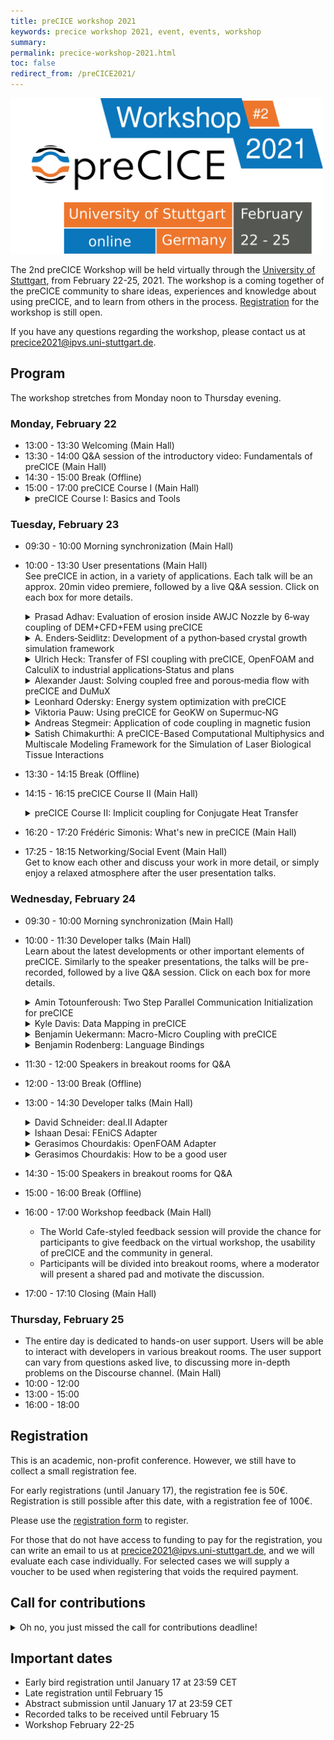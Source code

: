```yaml
---
title: preCICE workshop 2021
keywords: precice workshop 2021, event, events, workshop
summary:
permalink: precice-workshop-2021.html
toc: false
redirect_from: /preCICE2021/
---
```


<img class="img-responsive center-block" src="images/events/precice2021.svg" alt="preCICE Workshop banner" style="max-width: 500px; margin:auto;">

The 2nd preCICE Workshop will be held virtually through the [University of Stuttgart](https://www.uni-stuttgart.de/en/), from February 22-25, 2021. The workshop is a coming together of the preCICE community to share ideas, experiences and knowledge about using preCICE, and to learn from others in the process. [Registration](https://www.precice.org/precice-workshop-2021.html#registration) for the workshop is still open. 

If you have any questions regarding the workshop, please contact us at precice2021@ipvs.uni-stuttgart.de.

## Program

The workshop stretches from Monday noon to Thursday evening.

### Monday, February 22

* 13:00 - 13:30 Welcoming (Main Hall)
* 13:30 - 14:00 Q&A session of the introductory video: Fundamentals of preCICE (Main Hall)
* 14:30 - 15:00 Break (Offline)
* 15:00 - 17:00 preCICE Course I (Main Hall)
  <details class="workshop-event" id="courseI"><summary>preCICE Course I: Basics and Tools</summary>
  <p>Instructors: <a href="https://www.in.tum.de/en/i05/people/personen/gerasimos-chourdakis/">Gerasimos Chourdakis</a>, <a href="https://www.simtech.uni-stuttgart.de/exc/people/Uekermann/">Benjamin Uekermann</a><br/>
  Affiliation: Technical University of Munich, University of Stuttgart, preCICE developers.</p>
  <p>A hands-on introduction to preCICE, recommended for new users that want to learn how to couple their own codes.</p>
  <p>We will couple two simple Python codes, discussing the basic methods of the preCICE API and the structure of the configuration file. We will then also look into tools useful for developing and debugging coupled simulations.</p>
  <p>We will need preCICE v2.2, Python 3.6 or newer, and the Python bindings. Optionally, please also install ParaView and gnuplot, or similar software to visualize VTK point data and CSV files. If you prefer to try everything in a Virtual Machine, you can use the <a href="https://app.vagrantup.com/precice/boxes/precice-vm">Vagrant Box</a> (VirtualBox image) <a href="https://app.vagrantup.com/precice/boxes/precice-vm">precice/precice-vm</a>.</p>
  <p>See the "preCICE Course II" for more topics and additional technical requirements.</p>
  </details>

### Tuesday, February 23
* 09:30 - 10:00 Morning synchronization (Main Hall)
* 10:00 - 13:30 User presentations (Main Hall)<br/>
  See preCICE in action, in a variety of applications. Each talk will be an approx. 20min video premiere, followed by a live Q&A session.
  Click on each box for more details.<br/>

    <details class="workshop-event" id="Adhav"><summary>Prasad Adhav: Evaluation of erosion inside AWJC Nozzle by 6‐way coupling of DEM+CFD+FEM using preCICE</summary>
    <p>Authors: <a>Prasad Adhav</a>, Xavier Besseron, Alban Rousset, Bernhard Peters<br/></p>
    <p>The objective of this work is to study the particle‐induced erosion within a nozzle for abrasive cutting. So far, the erosion in the nozzle was predicted only through the number of collisions, using only a simple DEM+CFD coupling. To improve these predictions, we extend our model to a 6‐way momentum coupling with DEM+CFD+FEM to account for deformations and vibrations in the nozzle. </p>
    <p>Our prototype uses preCICE to couple 3 numerical solvers: XDEM (for the particle motion), OpenFOAM (for the water jet), and CalculiX (for the nozzle deformation). The OpenFOAM adapter has been adapted to add particles drag, which is modeled as semi‐implicit porosity, implicit and explicit drag terms injected to OpenFOAM solver through fvOptions.</p>
    <p>This 6‐way coupling between DEM+CFD+FEM brings the simulation of the particle‐laden multiphase flow inside the abrasive cutting nozzle close to the real‐life conditions. Thus opening up opportunities for further investigation and improvement of the Nozzle design.</p>
    </details>

    <details class="workshop-event" id="Enders"><summary>A. Enders‐Seidlitz: Development of a python‐based crystal growth simulation framework</summary>
    <p>Authors: <a>A. Enders‐Seidlitz</a>, J. Pal, K. Dadzis<br/></p>
    <p>The NEMOCRYS project in the group “Model experiments” at the IKZ develops an open‐source‐based framework for coupled multiphysics simulation in crystal growth. Currently, Gmsh for FEM mesh generation and Elmer to solve the heat transfer problem including inductive heating are applied. These tools are wrapped in an easy‐to‐use python interface that allows for highly‐ parameterized models and enables automatized large‐scale studies. A major challenge in the present implementation is the coupling between Elmer and Gmsh: The transient simulation involves moving boundaries and requires mesh updates. In future, an additional coupling to OpenFOAM will be needed to consider the fluid dynamics of the liquid and gas phase. This requires transient bi‐directional multiscale coupling in 2D and 3D both on surfaces and in volumes. We consider preCICE a promising library to meet this challenge and would like to discuss the need for further adapters and coupling algorithms. </p>
    </details>

    <details class="workshop-event" id="Heck"><summary>Ulrich Heck: Transfer of FSI coupling with preCICE, OpenFOAM and CalculiX to industrial applications‐Status and plans</summary>
    <p>Authors: <a>Ulrich Heck</a>, Martin Becker<br/></p>
    <p>The preCICE coupling provides an efficient and powerful tool for solving demanding fluid structure applications with OpenFOAM and CalculiX. Based on this, the needs for industrial users will be shown and solution approaches will be presented during the lecture. Besides a GUI solution for an efficient case setup, benchmarks for different problems and modelling approaches such as free surface flows or the use of shell elements on the structure side will be presented. Finally, current fields of work and requirements for future applications such as fluid structure solutions for filter applications or closing processes with dynamic wall contact will be shown. </p>
    </details>

    <details class="workshop-event" id="Jaust"><summary>Alexander Jaust: Solving coupled free and porous‐media flow with preCICE and DuMuX</summary>
    <p>Authors: <a>Alexander Jaust</a>, Miriam Mehl<br/></p>
    <p>We present recent results of coupling free and porous‐media flow applications and the development of the corresponding adapter. The main focus is on simulations based on DuMuX (https://dumux.org/) which is an open‐source framework for solving flow problems, especially porous‐media flow. We present results using the partitioned approach of preCICE for different scenarios and compare it, where applicable, with monolithic simulations or exact solutions.</p>
    </details>

    <details class="workshop-event" id="Odersky"><summary>Leonhard Odersky: Energy system optimization with preCICE</summary>
    <p>Authors: <a>Leonhard Odersky</a>, Smajil Halilovic<br/></p>
    <p>In order to be able to optimally design an urban energy system, many complex interactions must be taken into account. The project GeoKW is therefore investigating the optimal use of shallow geothermal heat pumps for energy supply of the city of Munich. This could create synergies in meeting the heating and cooling loads of the various infrastructures in the city. The optimization of this highly complex problem requires the coupling of the groundwater simulation software PFLOTRAN and the energy system optimization framework urbs. This coupling is realized with the help of preCICE. For a first exemplary application, the coupling is already implemented and shows promising results. In further work, the coupling is to be extended to the entire area of the city of Munich. Based on the first results, we would like to present the optimization problem with the optimization framework, the coupling approach and the use of preCICE in this framework at the upcoming workshop.</p>
    </details>

    <details class="workshop-event" id="Pauw"><summary>Viktoria Pauw: Using preCICE for GeoKW on Supermuc‐NG</summary>
    <p>Authors: <a>Viktoria Pauw</a><br/></p>
    <p>We would like to contribute on our experience employing preCICE on Supermuc‐NG for the project GeoKW. The aim of the project is to improve the use of shallow geothermal energy by providing simulation data on optimal placement of facilities. When thermal interference is not assessed while planning the installation locations and usage of heat pumps, it can severely impact efficiency. For this problem, we use preCICE to couple urbs, a linear programming optimisation model for energy systems, with PFLOTRAN, a subsurface flow solver. preCICE allows fast implementation to couple these 2 codes for large distributed systems with minimal effort. All communication, mapping and acceleration schemes are already implemented. The open source nature and flexibility allows us to use preCICE extensively for our unique application. The coupled model will now be tested on the HPC systems at LRZ in Garching and we would welcome the opportunity to report the preliminary results at the upcoming workshop.</p>
    </details>

    <details class="workshop-event" id="Stegmeir"><summary>Andreas Stegmeir: Application of code coupling in magnetic fusion</summary>
    <p>Authors: <a>Andreas Stegmeir</a>, Ishaan Desai, Benjamin Ueckermann<br/></p>
    <p>Nuclear fusion technology is projected to play a major role as a source of clean and safe energy in the future. the process of converting complex physical theories to working engineering applications, modelling and simulation assumes a vital position. While simulating nuclear fusion devices, the physical and geometrical complexity arising from different scales and physical regimes needs to be addressed. In this talk opportunities of coupling methods for solving the multiphysics and multiscale problems of magnetic fusion will be presented. As a first application the coupling of a code simulating the core region of a tokamak with the code GRILLIX simulating turbulent transport in the edge region is considered. To perform this coupling, a partitioned black‐box approach is pursued using the open‐source coupling library preCICE. The main focus is on the geometrical complexities of the coupling arising due to the usage of different coordinates in both participants.</p>
    </details>

    <details class="workshop-event" id="Chimakurthi"><summary>Satish Chimakurthi: A preCICE-Based Computational Multiphysics and Multiscale Modeling Framework for the Simulation of Laser Biological Tissue Interactions</summary>
    <p>Authors: <a>Satish Chimakurthi</a>, Michael Nucci, Steven Jacques, Rich London, Andrew Wharmby, and Eric Blades<br/></p>
    <p>Lasers have important applications in many areas, including biology, medicine, and military, and knowledge of laser-tissue interactions is vital for their proper and optimal use in these areas. Lasers can interact with biological tissue through various photochemical, photothermal, and photomechanical mechanisms involving basic physical phenomena such as light, heat, mass transport, and material changes such as thermal coagulation. While there are several comprehensive multiphysics codes that could be used to investigate these interactions, they are not developed primarily for biological systems and are often difficult to extend. This talk will introduce a preCICE-based multiphysics framework for laser-tissue interactions and emphasize the development of two new preCICE adapters: one for an open-source solver, mcxyz.c, that is used to simulate light transport in biological tissues, and another for an open-source but ITAR-controlled computational fluid dynamics solver, Loci/CHEM. </p>
    </details>

* 13:30 - 14:15 Break (Offline)
* 14:15 - 16:15 preCICE Course II (Main Hall)
  <details class="workshop-event" id="courseII"><summary>preCICE Course II: Implicit coupling for Conjugate Heat Transfer</summary>
  <p>Instructors: <a href="https://www.in.tum.de/en/i05/people/personen/gerasimos-chourdakis/">Gerasimos Chourdakis</a>, <a href="https://www.simtech.uni-stuttgart.de/exc/people/Uekermann/">Benjamin Uekermann</a><br/>
  Affiliation: Technical University of Munich, University of Stuttgart, preCICE developers.</p>
  <p>A hands-on introduction to implicit coupling details in preCICE, recommended for new users that want to learn how to make their coupled simulations more accurate and numerically efficient.</p>
  <p>We will couple OpenFOAM and Nutils for Conjugate Heat Transfer, discussing the basic methods of the preCICE API and the structure of the configuration file. We will then also look into tools useful for developing and debugging coupled simulations.</p>
  <p>We will need preCICE v2.2, Python 3.6 or newer, the Python bindings, Nutils 6, OpenFOAM (e.g. v2012), the latest OpenFOAM adapter, and ParaView. If you prefer to try everything in a Virtual Machine, you can use the <a href="https://app.vagrantup.com/precice/boxes/precice-vm">Vagrant Box</a> (VirtualBox image) <a href="https://app.vagrantup.com/precice/boxes/precice-vm">precice/precice-vm</a>.</p>
  <p>If you are new to preCICE, see "preCICE Course I" first. If you already understand the basics of an adapter, you can directly start here.</p>
  </details>
* 16:20 - 17:20 Frédéric Simonis: What's new in preCICE (Main Hall)
* 17:25 - 18:15 Networking/Social Event (Main Hall)<br/>
  Get to know each other and discuss your work in more detail, or simply enjoy a relaxed atmosphere after the user presentation talks.


### Wednesday, February 24
* 09:30 - 10:00 Morning synchronization (Main Hall)
* 10:00 - 11:30 Developer talks (Main Hall)<br/>
  Learn about the latest developments or other important elements of preCICE.
  Similarly to the speaker presentations, the talks will be pre-recorded, followed by a live Q&A session.
  Click on each box for more details.<br/>

    <details class="workshop-event" id="Totounferoush"><summary>Amin Totounferoush: Two Step Parallel Communication Initialization for preCICE</summary>
    <p>Authors: <a>Amin Totounferoush</a>, Benjamin Uekermann, Miriam Mehl<br/></p>
    <p>This talk provides an overview of the current initialization method in preCICE, and introduces the new two step initilization method. The two step initialization provides a significant performance increase.</p>
    </details>
    
    <details class="workshop-event" id="Davis"><summary>Kyle Davis: Data Mapping in preCICE</summary>
    <p>Authors: <a>Kyle Davis</a> <br/></p>
    <p>This talk provides an overview of current mesh mapping methods in preCICE. A more detailed explanation of the radial basis function implementation is provided, along with some mesh mapping test results. Throughout the talk, best practice methods are suggested, and rounded off with future plans to enable easier mapping in preCICE.</p>
    </details>
    
    <details class="workshop-event" id="Uekermann"><summary>Benjamin Uekermann: Macro-Micro Coupling with preCICE</summary>
    <p>Authors: <a>Benjamin Uekermann</a> <br/></p>
    <p>For many challenging applications in simulation technology, micro-scale phenomena can dominate macro-scale behavior. Using micro-scale models to simulate the complete macro-scale domain of interest is however oftentimes infeasible due to excessive computational cost. Thus, multiscale consideration is a necessity. In this presentation, we will outline how we want to extent preCICE to tackle macro-micro coupling in the coming years.</p>
    </details>
    
    <details class="workshop-event" id="Rodenberg"><summary>Benjamin Rodenberg: Language Bindings</summary>
    <p>Authors: <a>Benjamin Rodenberg</a> <br/></p>
    <p>This talk will provide an brief overview over the whole language bindings for preCICE. A special focus will lie on the non-native language bindings for Python3 </p>
    </details>
    
    
    
* 11:30 - 12:00 Speakers in breakout rooms for Q&A
* 12:00 - 13:00 Break (Offline)
* 13:00 - 14:30 Developer talks (Main Hall)<br/>

   <details class="workshop-event" id="Schneider"><summary>David Schneider: deal.II Adapter</summary>
   <p>Authors: <a>David Schneider</a> <br/></p>
   <p>This talk will cover the deal.II adapter and implementation.</p>
   </details>
  
   <details class="workshop-event" id="Desai"><summary>Ishaan Desai: FEniCS Adapter</summary>
   <p>Authors: <a>Ishaan Desai</a> <br/></p>
   <p>This talk will cover the FEniCS adapter and implementation.</p>
   </details>
   
   <details class="workshop-event" id="Chourdakis"><summary>Gerasimos Chourdakis: OpenFOAM Adapter</summary>
   <p>Authors: <a>Gerasimos Chourdakis</a> <br/></p>
   <p>This talk will cover the OpenFOAM adapter and implementation.</p>
   </details>
   
   <details class="workshop-event" id="Chourdakis"><summary>Gerasimos Chourdakis: How to be a good user</summary>
   <p>Authors: <a>Gerasimos Chourdakis</a> <br/></p>
   <p>Combined with the talk above. This talk will highlight how one can be a good preCICE user, how to contribute to the community, the preCICE code base, and how you feedback can be used to help make preCICE better for all.</p>
   </details>
  
* 14:30 - 15:00 Speakers in breakout rooms for Q&A
* 15:00 - 16:00 Break (Offline)
* 16:00 - 17:00 Workshop feedback (Main Hall)
  * The World Cafe-styled feedback session will provide the chance for participants to give feedback on the virtual workshop, the usability of preCICE and the community in general. 
  * Participants will be divided into breakout rooms, where a moderator will present a shared pad and motivate the discussion.
* 17:00 - 17:10 Closing (Main Hall)

### Thursday, February 25

* The entire day is dedicated to hands-on user support. Users will be able to interact with developers in various breakout rooms. The user support can vary from questions asked live, to discussing more in-depth problems on the Discourse channel. (Main Hall)
* 10:00 - 12:00
* 13:00 - 15:00
* 16:00 - 18:00

## Registration

This is an academic, non-profit conference. However, we still have to collect a small registration fee. 

For early registrations (until January 17), the registration fee is 50€. Registration is still possible after this date, with a registration fee of 100€.

Please use the [registration form](https://tagung.informatik-forum.org/preCICE2021/register) to register.

For those that do not have access to funding to pay for the registration, you can write an email to us at precice2021@ipvs.uni-stuttgart.de, and we will evaluate each case individually. For selected cases we will supply a voucher to be used when registering that voids the required payment.

## Call for contributions

<details><summary>Oh no, you just missed the call for contributions deadline!</summary>

<p>Please note that this is not a classical scientific conference, but a user and developer meeting. Contributions are very welcome, if they fit the purpose, but not mandatory.</p>
<p>Possible contributions include (non-exclusively):</p>
<ul>
<li>New adapters for community codes</li>
<li>Coupling numerics</li>
<li>Comparison of different mapping, coupling, and communication methods</li>
<li>Coupling boundary conditions</li>
<li>Multi-scale coupling</li>
<li>Building, packaging, testing, documentation and other Research Software Engineering topics</li>
</ul>

Please use the <a href="https://tagung.informatik-forum.org/preCICE2021/register">registration form</a> if you would like to submit a talk.
</details>

## Important dates

* Early bird registration until January 17 at 23:59 CET
* Late registration until February 15 
* Abstract submission until January 17 at 23:59 CET
* Recorded talks to be received until February 15
* Workshop February 22-25
